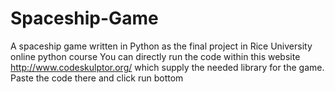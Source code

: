 Spaceship-Game
==============

A spaceship game written in Python as the final project in Rice University online python course 
You can directly run the code within this website http://www.codeskulptor.org/ which supply the needed library for the game. Paste the code there and click run bottom
